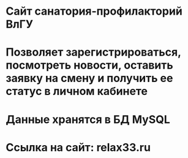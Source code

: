 # Сайт санатория-профилакторий ВлГУ
# Позволяет зарегистрироваться, посмотреть новости, оставить заявку на смену и получить ее статус в личном кабинете
# Данные хранятся в БД MySQL
# Ссылка на сайт: relax33.ru
